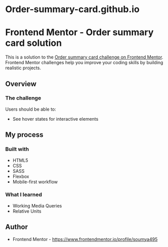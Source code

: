# Order-summary-card.github.io
# Frontend Mentor - Order summary card solution

This is a solution to the [Order summary card challenge on Frontend Mentor](https://www.frontendmentor.io/challenges/order-summary-component-QlPmajDUj). Frontend Mentor challenges help you improve your coding skills by building realistic projects. 

## Overview

### The challenge

Users should be able to:
- See hover states for interactive elements

## My process

### Built with

- HTML5 
- CSS
- SASS
- Flexbox
- Mobile-first workflow

### What I learned

- Working Media Queries
- Relative Units

## Author
- Frontend Mentor - https://www.frontendmentor.io/profile/soumya495
